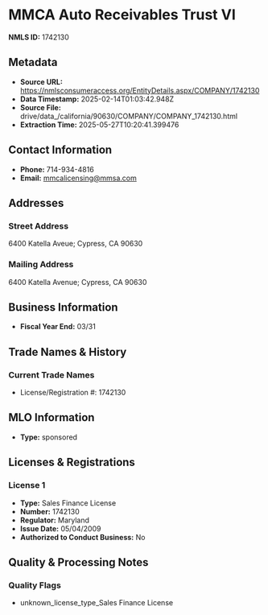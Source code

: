 # MMCA Auto Receivables Trust VI

**NMLS ID:** 1742130

## Metadata
- **Source URL:** https://nmlsconsumeraccess.org/EntityDetails.aspx/COMPANY/1742130
- **Data Timestamp:** 2025-02-14T01:03:42.948Z
- **Source File:** drive/data_/california/90630/COMPANY/COMPANY_1742130.html
- **Extraction Time:** 2025-05-27T10:20:41.399476

## Contact Information
- **Phone:** 714-934-4816
- **Email:** mmcalicensing@mmsa.com

## Addresses
### Street Address
6400 Katella Aveue; Cypress, CA 90630

### Mailing Address
6400 Katella Avenue; Cypress, CA 90630

## Business Information
- **Fiscal Year End:** 03/31

## Trade Names & History
### Current Trade Names
- License/Registration #: 1742130

## MLO Information
- **Type:** sponsored

## Licenses & Registrations

### License 1
- **Type:** Sales Finance License
- **Number:** 1742130
- **Regulator:** Maryland
- **Issue Date:** 05/04/2009
- **Authorized to Conduct Business:** No

## Quality & Processing Notes
### Quality Flags
- unknown_license_type_Sales Finance License
